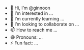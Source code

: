 - 👋 Hi, I’m @ginnoon
- 👀 I’m interested in ...
- 🌱 I’m currently learning ...
- 💞️ I’m looking to collaborate on ...
- 📫 How to reach me ...
- 😄 Pronouns: ...
- ⚡ Fun fact: ...

<!---
ginnoon/ginnoon is a ✨ special ✨ repository because its `README.md` (this file) appears on your GitHub profile.
You can click the Preview link to take a look at your changes.
--->
